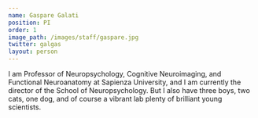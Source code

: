 ```yaml
---
name: Gaspare Galati
position: PI
order: 1
image_path: /images/staff/gaspare.jpg
twitter: galgas
layout: person
---
```

I am Professor of Neuropsychology, Cognitive Neuroimaging, and Functional Neuroanatomy at Sapienza University, and I am currently the director of the School of Neuropsychology. But I also have three boys, two cats, one dog, and of course a vibrant lab plenty of brilliant young scientists.